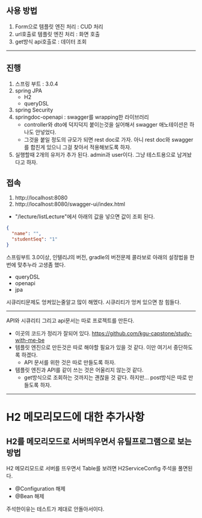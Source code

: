
## 사용 방법

1. Form으로 템플릿 엔진 처리 : CUD 처리
2. url호출로 템플릿 엔진 처리 : 화면 호출
3. get방식 api호출로 : 데이터 조회

--- 
## 진행
1. 스프링 부트 : 3.0.4
2. spring JPA
   - H2
   - queryDSL
3. spring Security 
4. springdoc-openapi : swagger를 wrapping한 라이브러리
   - controller와 dto에 덕지덕지 붙이는것을 실어해서 swagger 애노테이션은 하나도 안넣었다.
   - 그것을 붙일 정도의 규모가 되면 rest doc로 가자. 아니 rest doc와 swagger를 합친게 있으니 그걸 찾아서 적용해보도록 하자.
5. 실행할때 2개의 유저가 추가 된다. admin과 user이다. 그냥 테스트용으로 남겨놨다고 하자.


## 접속
1. http://localhost:8080
2. http://localhost:8080/swagger-ui/index.html
  - "/lecture/listLecture"에서 아래의 값을 넣으면 값이 조회 된다.
```json
{
  "name": "",
  "studentSeq": "1"
}
```

스프링부트 3.0이상, 인텔리J의 버전, gradle의 버전문제 콜라보로 아래의 설정법을 한번에 맞추누라 고생좀 했다. 
  - queryDSL
  - openapi
  - jpa

시큐리티문제도 엉켜있는줄알고 많이 해멨다. 시큐리티가 엉켜 있으면 참 힘들다.

---

API와 시큐리티 그리고 api문서는 따로 프로젝트를 만든다.
  - 이곳의 코드가 정리가 잘되어 있다. https://github.com/kgu-capstone/study-with-me-be
  - 템플릿 엔진으로 만든것은 따로 해야할 필요가 있을 것 같다. 이만 여기서 중단하도록 하겠다.  
    - API 문서를 위한 것은 따로 만들도록 하자.
  - 템플릿 엔진과 API를 같이 쓰는 것은 어울리지 않는것 같다.
    - get방식으로 조회하는 것까지는 괜찮을 것 같다. 하지만... post방식은 따로 만들도록 하자.

---
# H2 메모리모드에 대한 추가사항

## H2를 메모리모드로 서버띄우면서 유틸프로그램으로 보는방법

H2 메모리모드로 서버를 뜨우면서 Table를 보려면
H2ServiceConfig 주석을 풀면된다.
- @Configuration 해제
- @Bean 해제

주석한이유는 테스트가 제대로 안돌아서이다.


